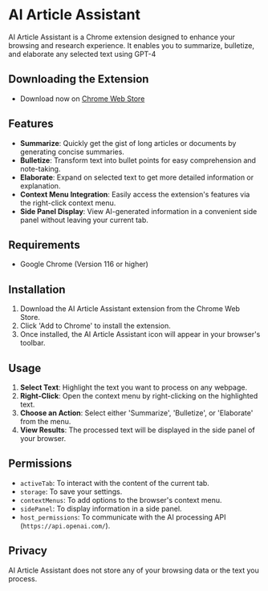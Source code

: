 # AI Article Assistant

AI Article Assistant is a Chrome extension designed to enhance your browsing and research experience. It enables you to summarize, bulletize, and elaborate any selected text using GPT-4

## Downloading the Extension
- Download now on [Chrome Web Store](https://chromewebstore.google.com/detail/ai-article-assistant/bhhfcjpcjfoellpajoicfnflaecnmeba)

## Features

- **Summarize**: Quickly get the gist of long articles or documents by generating concise summaries.
- **Bulletize**: Transform text into bullet points for easy comprehension and note-taking.
- **Elaborate**: Expand on selected text to get more detailed information or explanation.
- **Context Menu Integration**: Easily access the extension's features via the right-click context menu.
- **Side Panel Display**: View AI-generated information in a convenient side panel without leaving your current tab.

## Requirements

- Google Chrome (Version 116 or higher)

## Installation

1. Download the AI Article Assistant extension from the Chrome Web Store.
2. Click 'Add to Chrome' to install the extension.
3. Once installed, the AI Article Assistant icon will appear in your browser's toolbar.

## Usage

1. **Select Text**: Highlight the text you want to process on any webpage.
2. **Right-Click**: Open the context menu by right-clicking on the highlighted text.
3. **Choose an Action**: Select either 'Summarize', 'Bulletize', or 'Elaborate' from the menu.
4. **View Results**: The processed text will be displayed in the side panel of your browser.

## Permissions

- `activeTab`: To interact with the content of the current tab.
- `storage`: To save your settings.
- `contextMenus`: To add options to the browser's context menu.
- `sidePanel`: To display information in a side panel.
- `host_permissions`: To communicate with the AI processing API (`https://api.openai.com/`).

## Privacy

AI Article Assistant does not store any of your browsing data or the text you process.
